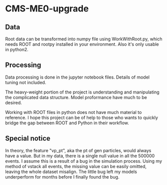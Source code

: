 # CMS-ME0-upgrade
## Data
Root data can be transformed into numpy file using WorkWithRoot.py, which needs ROOT and rootpy installed in your environment. Also it's only usable in python2.

## Processing
Data processing is done in the jupyter notebook files. Details of model tuning not included.

The heavy-weight portion of the project is understanding and manipulating the complicated data structure. Model proformance have much to be desired.

Working with ROOT files in python does not have much material to reference. I hope this project can be of help to those who wants to quickly bridge the gap between ROOT and Python in their workflow.

## Special notice
In theory, the feature "vp_pt", aka the pt of gen particles, would always have a value. But in my data, there is a single null value in all the 500000 events. I assume this is a result of a bug in the simulation process. Using my method of vstack all events, the missing value can be easily omitted, leaving the whole dataset misalign. The little bug left my models underperform for months before I finally found the bug.

